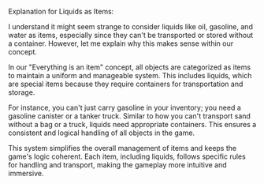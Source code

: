 Explanation for Liquids as Items:

I understand it might seem strange to consider liquids like oil, gasoline, and water as items, especially since they can't be transported or stored without a container. However, let me explain why this makes sense within our concept.

In our "Everything is an item" concept, all objects are categorized as items to maintain a uniform and manageable system. This includes liquids, which are special items because they require containers for transportation and storage. 

For instance, you can't just carry gasoline in your inventory; you need a gasoline canister or a tanker truck. Similar to how you can't transport sand without a bag or a truck, liquids need appropriate containers. This ensures a consistent and logical handling of all objects in the game.

This system simplifies the overall management of items and keeps the game's logic coherent. Each item, including liquids, follows specific rules for handling and transport, making the gameplay more intuitive and immersive.